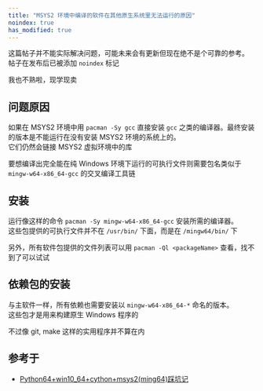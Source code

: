 ```yaml
---
title: "MSYS2 环境中编译的软件在其他原生系统里无法运行的原因"
noindex: true
has_modified: true
---
```


这篇帖子并不能实际解决问题，可能未来会有更新但现在绝不是个可靠的参考。\
帖子在发布后已被添加 `noindex` 标记

我也不熟啦，现学现卖

## 问题原因

如果在 MSYS2 环境中用 `pacman -Sy gcc` 直接安装 `gcc` 之类的编译器。最终安装的版本是不能运行在没有安装 MSYS2 环境的系统上的。\
它们仍然会链接 MSYS2 虚拟环境中的库

要想编译出完全能在纯 Windows 环境下运行的可执行文件则需要包名类似于 `mingw-w64-x86_64-gcc` 的交叉编译工具链

## 安装

运行像这样的命令 `pacman -Sy mingw-w64-x86_64-gcc` 安装所需的编译器。\
这些包提供的可执行文件并不在 `/usr/bin/` 下面，而是在 `/mingw64/bin/` 下

另外，所有软件包提供的文件列表可以用 `pacman -Ql <packageName>` 查看，找不到了可以试试

## 依赖包的安装

与主软件一样，所有依赖也需要安装以 `mingw-w64-x86_64-*` 命名的版本。\
这些包才是用来构建原生 Windows 程序的

不过像 git, make 这样的实用程序并不算在内

## 参考于

- [Python64+win10_64+cython+msys2(ming64)踩坑记](https://www.cnblogs.com/yafengabc/p/11399939.html)
